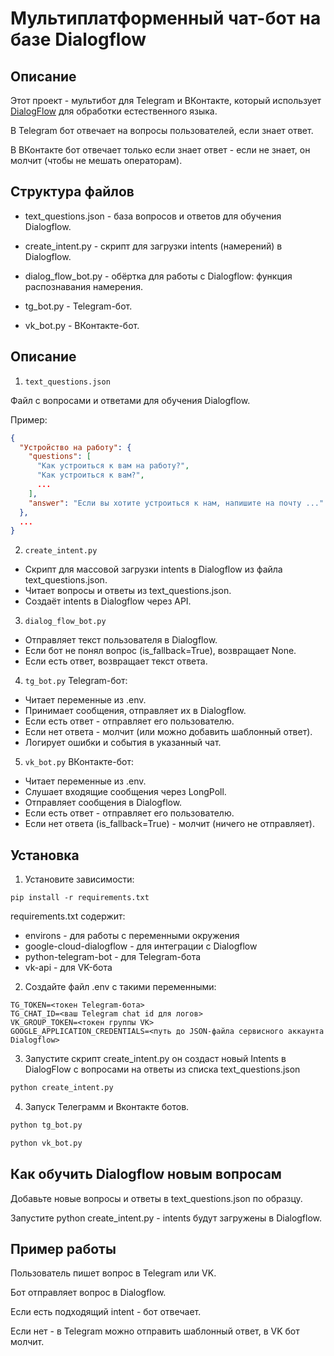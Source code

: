 # Мультиплатформенный чат-бот на базе Dialogflow

## Описание
Этот проект - мультибот для Telegram и ВКонтакте, который использует [DialogFlow](https://dialogflow.cloud.google.com/) для обработки естественного языка.

В Telegram бот отвечает на вопросы пользователей, если знает ответ.

В ВКонтакте бот отвечает только если знает ответ - если не знает, он молчит (чтобы не мешать операторам).

## Структура файлов

- text_questions.json - база вопросов и ответов для обучения Dialogflow.

- create_intent.py - скрипт для загрузки intents (намерений) в Dialogflow.

- dialog_flow_bot.py - обёртка для работы с Dialogflow: функция распознавания намерения.

- tg_bot.py - Telegram-бот.

- vk_bot.py - ВКонтакте-бот.


## Описание
1. `text_questions.json`

Файл с вопросами и ответами для обучения Dialogflow. 

Пример:

```json
{
  "Устройство на работу": {
    "questions": [
      "Как устроиться к вам на работу?",
      "Как устроиться к вам?",
      ...
    ],
    "answer": "Если вы хотите устроиться к нам, напишите на почту ..."
  },
  ...
}
```
2. `create_intent.py`

- Скрипт для массовой загрузки intents в Dialogflow из файла text_questions.json.
- Читает вопросы и ответы из text_questions.json.
- Создаёт intents в Dialogflow через API.

3. `dialog_flow_bot.py`
- Отправляет текст пользователя в Dialogflow.
- Если бот не понял вопрос (is_fallback=True), возвращает None.
- Если есть ответ, возвращает текст ответа.

4. `tg_bot.py`
Telegram-бот:
- Читает переменные из .env.
- Принимает сообщения, отправляет их в Dialogflow.
- Если есть ответ - отправляет его пользователю.
- Если нет ответа - молчит (или можно добавить шаблонный ответ).
- Логирует ошибки и события в указанный чат.

5. `vk_bot.py`
ВКонтакте-бот:

- Читает переменные из .env.
- Слушает входящие сообщения через LongPoll.
- Отправляет сообщения в Dialogflow.
- Если есть ответ - отправляет его пользователю.
- Если нет ответа (is_fallback=True) - молчит (ничего не отправляет).


## Установка
1. Установите зависимости:

```text
pip install -r requirements.txt
```

requirements.txt cодержит:
- environs - для работы с переменными окружения
- google-cloud-dialogflow - для интеграции с Dialogflow
- python-telegram-bot - для Telegram-бота
- vk-api - для VK-бота

2. Создайте файл .env с такими переменными:

```text
TG_TOKEN=<токен Telegram-бота>
TG_CHAT_ID=<ваш Telegram chat id для логов>
VK_GROUP_TOKEN=<токен группы VK>
GOOGLE_APPLICATION_CREDENTIALS=<путь до JSON-файла сервисного аккаунта Dialogflow>
```
3. Запустите скрипт create_intent.py он создаст новый Intents в DialogFlow с вопросами на ответы из списка text_questions.json

```python
python create_intent.py
```

4. Запуск Телеграмм и Вконтакте ботов.
```python
python tg_bot.py

python vk_bot.py
```

## Как обучить Dialogflow новым вопросам
Добавьте новые вопросы и ответы в text_questions.json по образцу.

Запустите python create_intent.py - intents будут загружены в Dialogflow.

## Пример работы
Пользователь пишет вопрос в Telegram или VK.

Бот отправляет вопрос в Dialogflow.

Если есть подходящий intent - бот отвечает.

Если нет - в Telegram можно отправить шаблонный ответ, в VK бот молчит.
